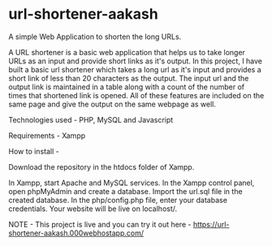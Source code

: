 # url-shortener-aakash
A simple Web Application to shorten the long URLs.

A URL shortener is a basic web application that helps us to take longer URLs as an input and provide short links as it's output. In this project, I have built a basic url shortener which takes a long url as it's input and provides a short link of less than 20 characters as the output. The input url and the output link is maintained in a table along with a count of the number of times that shortened link is opened. All of these features are included on the same page and give the output on the same webpage as well. 

Technologies used - PHP, MySQL and Javascript

Requirements - Xampp

How to install - 

Download the repository in the htdocs folder of Xampp.

In Xampp, start Apache and MySQL services.
In the Xampp control panel, open phpMyAdmin and create a database.
Import the url.sql file in the created database.
In the php/config.php file, enter your database credentials.
Your website will be live on localhost/<project-folder-name>.
  
  
  NOTE - This project is live and you can try it out here - https://url-shortener-aakash.000webhostapp.com/
  
  
